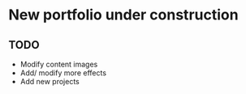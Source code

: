 # New portfolio under construction

## TODO
- Modify content images
- Add/ modify more effects
- Add new projects

